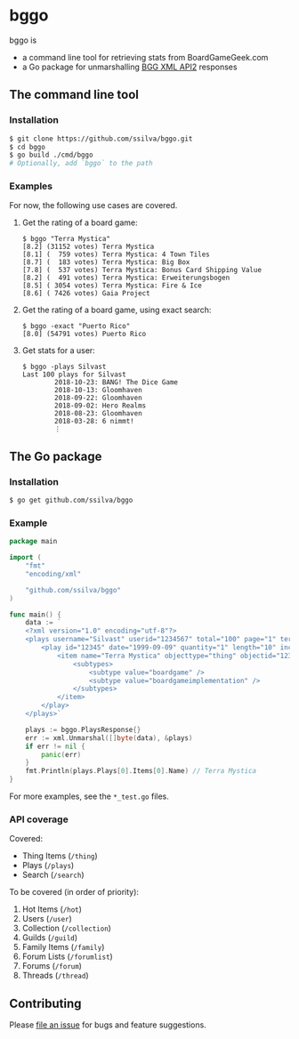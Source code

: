 # bggo

bggo is
- a command line tool for retrieving stats from BoardGameGeek.com
- a Go package for unmarshalling [BGG XML API2](https://boardgamegeek.com/wiki/page/BGG_XML_API2) responses

## The command line tool

### Installation
```bash
$ git clone https://github.com/ssilva/bggo.git
$ cd bggo
$ go build ./cmd/bggo
# Optionally, add `bggo` to the path
```

### Examples

For now, the following use cases are covered.

1. Get the rating of a board game:
    ```
    $ bggo "Terra Mystica"
    [8.2] (31152 votes) Terra Mystica
    [8.1] (  759 votes) Terra Mystica: 4 Town Tiles
    [8.7] (  183 votes) Terra Mystica: Big Box
    [7.8] (  537 votes) Terra Mystica: Bonus Card Shipping Value
    [8.2] (  491 votes) Terra Mystica: Erweiterungsbogen
    [8.5] ( 3054 votes) Terra Mystica: Fire & Ice
    [8.6] ( 7426 votes) Gaia Project
    ```
2. Get the rating of a board game, using exact search:
    ```
    $ bggo -exact "Puerto Rico"
    [8.0] (54791 votes) Puerto Rico
    ```
2. Get stats for a user:
    ```
    $ bggo -plays Silvast
    Last 100 plays for Silvast
            2018-10-23: BANG! The Dice Game
            2018-10-13: Gloomhaven
            2018-09-22: Gloomhaven
            2018-09-02: Hero Realms
            2018-08-23: Gloomhaven
            2018-03-28: 6 nimmt!
            ⋮
    ```

## The Go package

### Installation
```bash
$ go get github.com/ssilva/bggo
```

### Example
```go
package main

import (
	"fmt"
	"encoding/xml"

	"github.com/ssilva/bggo"
)

func main() {
	data := `
	<?xml version="1.0" encoding="utf-8"?>
	<plays username="Silvast" userid="1234567" total="100" page="1" termsofuse="https://example.com">
		<play id="12345" date="1999-09-09" quantity="1" length="10" incomplete="1" nowinstats="1" location="Montreal">
			<item name="Terra Mystica" objecttype="thing" objectid="123">
				<subtypes>
					<subtype value="boardgame" />
					<subtype value="boardgameimplementation" />
				</subtypes>
			</item>
		</play>
	</plays>`

	plays := bggo.PlaysResponse{}
	err := xml.Unmarshal([]byte(data), &plays)
	if err != nil {
		panic(err)
	}
	fmt.Println(plays.Plays[0].Items[0].Name) // Terra Mystica
}
```
For more examples, see the `*_test.go` files.

### API coverage

Covered:

- Thing Items (`/thing`)
- Plays (`/plays`)
- Search (`/search`)

To be covered (in order of priority):

1. Hot Items (`/hot`)
1. Users (`/user`)
1. Collection (`/collection`)
1. Guilds (`/guild`)
1. Family Items (`/family`)
1. Forum Lists (`/forumlist`)
1. Forums (`/forum`)
1. Threads (`/thread`)

## Contributing

Please [file an issue](https://github.com/ssilva/bggo/issues) for bugs and feature suggestions.
